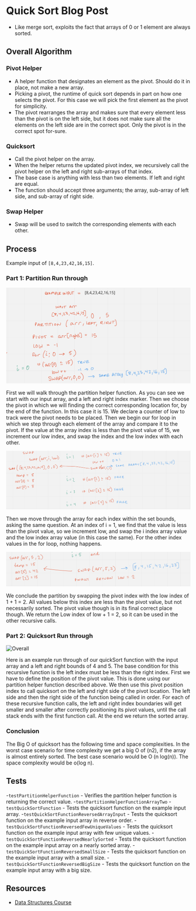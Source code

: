 # Quick Sort Blog Post

- Like merge sort, exploits the fact that arrays of 0 or 1 element are always sorted.

## Overall Algorithm

### Pivot Helper

- A helper function that designates an element as the pivot. Should do it in place, not make a new array.
- Picking a pivot, the runtime of quick sort depends in part on how one selects the pivot. For this case we will pick the first element
as the pivot for simplicity.
- The pivot rearranges the array and makes sure that every element less than the pivot is on the left side, but it does not make sure all the elements on the left side
are in the correct spot. Only the pivot is in the correct spot for-sure. 

### Quicksort

- Call the pivot helper on the array.
- When the helper returns the updated pivot index, we recursively call the pivot helper on the left and right sub-arrays of that index.
- The base case is anything with less than two elements. If left and right are equal.
- The function should accept three arguments; the array, sub-array of left side, and sub-array of right side.


### Swap Helper

- Swap will be used to switch the corresponding elements with each other.


## Process

Example input of `[8,4,23,42,16,15]`.

### Part 1: Partition Run through

![Part 1 Partition](../lib/images/partition1_CC28.png)

First we will walk through the partition helper function. As you can see we start with our input array, and a left and right index marker. 
Then we choose the pivot in which we will finding the correct corresponding location for, by the end of the function. In this case it is 15. We declare
a counter of low to track were the pivot needs to be placed. Then we begin our for loop in which we step through each element of the array and compare it to the 
pivot. If the value at the array index is less than the pivot value of 15, we increment our low index, and swap the index and the low index with each other.

![Part 2 Partition](../lib/images/partition2_CC28.png)

Then we move through the array for each index within the set bounds, asking the same question. At an index of i = 1, we find that the value is less than the pivot value,
so we increment low, and swap the i index array value and the low index array value (in this case the same). For the other index values in the for loop, nothing happens.

![Part 3 Partition](../lib/images/partition3_CC28.png)

We conclude the partition by swapping the pivot index with the low index of 1 + 1 = 2. All values below this index are less than the pivot value, but not necessarily sorted.
The pivot value though is in its final correct place though. We return the Low index of low + 1 = 2, so it can be used in the other recursive calls. 

### Part 2: Quicksort Run through

![Overall](../lib/images/Overall_CC28.png)

Here is an example run through of our quickSort function with the input array and a left and right bounds of 4 and 5. The base condition for this recursive function is the left index must be
less than the right index. First we have to define the position of the pivot value. This is done using our partition helper function described above. We then use this
pivot position index to call quicksort on the left and right side of the pivot location. The left side and then the right side of the function being called in order. For each of these recursive function calls, the
left and right index boundaries will get smaller and smaller after correctly positioning its pivot values, until the call stack ends with the first function call. At the end we return the sorted array.


### Conclusion

The Big O of quicksort has the following time and space complexities. In the worst case scenario for time complexity we get a big O of (n2), if the array is almost entirely sorted. 
The best case scenario would be O (n log(n)). The space complexity would be o(log n). 


## Tests

-`testPartitionHelperFunction` - Verifies the partition helper function is returning the correct value.
-`testPartitionHelperFunctionArrayTwo`
-`testQuickSortFunction` - Tests the quicksort function on the example input array.
-`testQuickSortFunctionReversedArrayInput` - Tests the quicksort function on the example input array in reverse order.
-`testQuickSortFunctionReversedFewUniqueValues` - Tests the quicksort function on the example input array with few unique values.
-`testQuickSortFunctionReversedNearlySorted` - Tests the quicksort function on the example input array on a nearly sorted array.
-`testQuickSortFunctionReversedSmallSize` - Tests the quicksort function on the example input array with a small size.
-`testQuickSortFunctionReversedBigSize` - Tests the quicksort function on the example input array with a big size.

## Resources

- [Data Structures Course](https://www.udemy.com/course/js-algorithms-and-data-structures-masterclass/learn/lecture/11072020#learning-tools)
